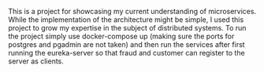 This is a project for showcasing my current understanding of microservices. While the implementation of the 
architecture might be simple, I used this project to grow my expertise in the subject of distributed systems.
To run the project simply use docker-compose up (making sure the ports for postgres and pgadmin are not taken)
and then run the services after first running the eureka-server so that fraud and customer can register to
the server as clients.
